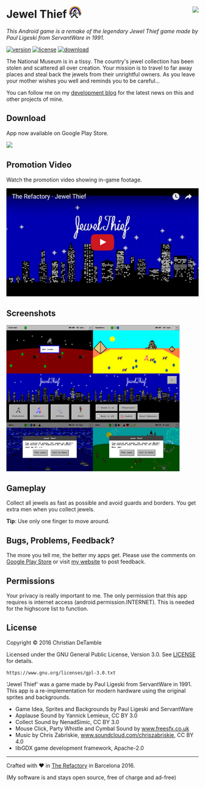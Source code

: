 # Jewel Thief ![appicon](excluded-resources/appicon.png) <a href="https://www.youtube.com/channel/UCShL6kEbNc02XjA89zsrtDQ"><img src="https://www.youtube.com/yt/brand/media/image/YouTube-icon-full_color.png" height="32px" align="right"></a>

*This Android game is a remake of the legendary Jewel Thief game made by Paul Ligeski from ServantWare in 1991.*

[![version](https://img.shields.io/badge/version-1.1.2-2095ff.svg)](CHANGELOG.md)
[![license](https://img.shields.io/badge/license-GPL--3.0-2095ff.svg)](LICENSE.md)
[![download](https://img.shields.io/badge/download-play--store-2095ff.svg)](http://goo.gl/l1lngU)

The National Museum is in a tissy.
The country's jewel collection has been stolen and scattered all over creation.
Your mission is to travel to far away places and steal back the jewels from their unrightful owners.
As you leave your mother wishes you well and reminds you to be careful...

You can follow me on my <a href="https://goo.gl/U0x1Fy">development blog</a> for the latest news on this and other projects of mine.

## Download

App now available on Google Play Store.

<a href="http://goo.gl/l1lngU"><img src="http://therefactory.bplaced.net/img/google-play-badge.png" width="180"></a>

## Promotion Video

Watch the promotion video showing in-game footage.

<a href="https://youtu.be/RObU2xX5HiE"><img src="excluded-resources/youtube.png"></a>

## Screenshots

<a href="excluded-resources/screenshots/en/device-2016-08-23-163342.png"><img src="excluded-resources/screenshots/en/device-2016-08-23-163342.png" align="left" height="45%" width="45%" ></a>

<a href="excluded-resources/screenshots/en/device-2016-08-23-163400.png"><img src="excluded-resources/screenshots/en/device-2016-08-23-163400.png" align="left" height="45%" width="45%" ></a>

<a href="excluded-resources/screenshots/en/device-2016-08-23-163225.png"><img src="excluded-resources/screenshots/en/device-2016-08-23-163225.png" align="left" height="45%" width="45%" ></a>

<a href="excluded-resources/screenshots/en/device-2016-08-23-163328.png"><img src="excluded-resources/screenshots/en/device-2016-08-23-163328.png" align="left" height="45%" width="45%" ></a>

<a href="excluded-resources/screenshots/en/device-2016-08-23-163421.png"><img src="excluded-resources/screenshots/en/device-2016-08-23-163421.png" align="left" height="45%" width="45%" ></a>

<a href="excluded-resources/screenshots/en/device-2016-09-10-213255.png"><img src="excluded-resources/screenshots/en/device-2016-09-10-213255.png" height="40%" width="45%" ></a>

## Gameplay

Collect all jewels as fast as possible and avoid guards and borders. You get extra men when you collect jewels.

**Tip**: Use only one finger to move around.

## Bugs, Problems, Feedback?

The more you tell me, the better my apps get. Please use the comments on <a href="http://goo.gl/l1lngU">Google Play Store</a> or visit <a href="http://goo.gl/KvKHze">my website</a> to post feedback. 

## Permissions

Your privacy is really important to me. The only permission that this app requires is internet access (android.permission.INTERNET). This is needed for the highscore list to function.

## License

Copyright &copy; 2016 Christian DeTamble

Licensed under the GNU General Public License, Version 3.0. See [LICENSE](LICENSE) for details.

    https://www.gnu.org/licenses/gpl-3.0.txt

'Jewel Thief' was a game made by Paul Ligeski from ServantWare in 1991. This app is a re-implementation for modern hardware using the original sprites and backgrounds.

* Game Idea, Sprites and Backgrounds by Paul Ligeski and ServantWare
* Applause Sound by Yannick Lemieux, CC BY 3.0
* Collect Sound by NenadSimic, CC BY 3.0
* Mouse Click, Party Whistle and Cymbal Sound by www.freesfx.co.uk
* Music by Chris Zabriskie, www.soundcloud.com/chriszabriskie, CC BY 4.0
* libGDX game development framework, Apache-2.0

***

Crafted with &hearts; in <a href="http://goo.gl/KvKHze">The Refactory</a> in Barcelona 2016.

(My software is and stays open source, free of charge and ad-free)
